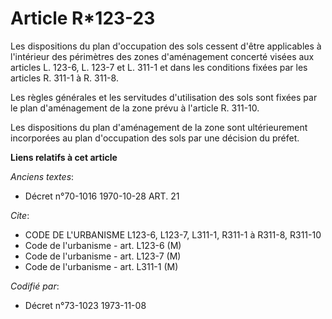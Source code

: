 # Article R*123-23

Les dispositions du plan d'occupation des sols cessent d'être applicables à l'intérieur des périmètres des zones
d'aménagement concerté visées aux articles L. 123-6, L. 123-7 et L. 311-1 et dans les conditions fixées par les articles R.
311-1 à R. 311-8.

Les règles générales et les servitudes d'utilisation des sols sont fixées par le plan d'aménagement de la zone prévu à
l'article R. 311-10.

Les dispositions du plan d'aménagement de la zone sont ultérieurement incorporées au plan d'occupation des sols par une
décision du préfet.

**Liens relatifs à cet article**

_Anciens textes_:

  - Décret n°70-1016 1970-10-28 ART. 21

_Cite_:

  - CODE DE L'URBANISME L123-6, L123-7, L311-1, R311-1 à R311-8, R311-10
  - Code de l'urbanisme - art. L123-6 (M)
  - Code de l'urbanisme - art. L123-7 (M)
  - Code de l'urbanisme - art. L311-1 (M)

_Codifié par_:

  - Décret n°73-1023 1973-11-08
